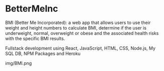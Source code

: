 # BetterMeInc
BMI (Better Me Incorporated): a web app that allows users to use their weight and height numbers to calculate BMI, determine if the user is underweight, normal, overweight or obese and the associated health risks with the specific BMI results.

Fullstack development using React, JavaScript, HTML, CSS, Node.js, My SQL DB, NPM Packages and Heroku

img/BMI.png
